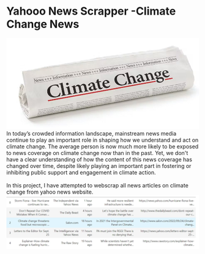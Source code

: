 # Yahooo News Scrapper -Climate Change News
![screenshot](climate.jpg)
In today’s crowded information landscape, mainstream news media continue to play an important role in shaping how we understand and act on climate change. The average person is now much more likely to be exposed to news coverage on climate change now than in the past. Yet, we don't have a clear understanding of how the content of this news coverage has changed over time, despite likely playing an important part in fostering or inhibiting public support and engagement in climate action.
<br />
<br />
In this project, I have attempted to webscrap all news articles on climate change from yahoo news website.
</br>
![Screenshot](yahoo_result_pic.jpg)

